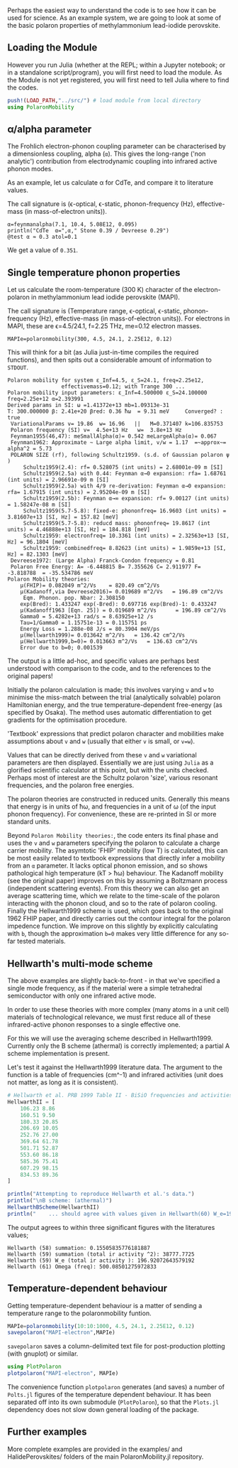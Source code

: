 Perhaps the easiest way to understand the code is to see how it can be used for
science. 
As an example system, we are going to look at some of the basic polaron
properties of methylammonium lead-iodide perovskite.

## Loading the Module

However you run Julia (whether at the REPL; within a Jupyter notebook; or in
a standalone script/program), you will first need to load the module. 
As the Module is not yet registered, you will first need to tell Julia where
to find the codes.

```julia
push!(LOAD_PATH,"../src/") # load module from local directory
using PolaronMobility 
```

## α/alpha parameter 

The Frohlich electron-phonon coupling parameter can be characterised by
a dimensionless coupling, alpha (`α`). 
This gives the long-range ('non analytic') contribution from electrodynamic
coupling into infrared active phonon modes.

As an example, let us calculate α for CdTe, and compare it to literature
values.

The call signature is (ϵ-optical, ϵ-static, phonon-frequency (Hz),
effective-mass (in mass-of-electron units)).

```
α=feynmanalpha(7.1, 10.4, 5.08E12, 0.095)
println("CdTe  α=",α," Stone 0.39 / Devreese 0.29")
@test α ≈ 0.3 atol=0.1
```

We get a value of `0.351`. 

## Single temperature phonon properties

Let us calculate the room-temperature (300 K) character of the electron-polaron
in methylammonium lead iodide perovskite (MAPI). 

The call signature is (Temperature range, ϵ-optical, ϵ-static, phonon-frequency
(Hz), effective-mass (in mass-of-electron units)). 
For electrons in MAPI, these are ϵ=4.5/24.1, f=2.25 THz, me=0.12 electron
masses. 


```
MAPIe=polaronmobility(300, 4.5, 24.1, 2.25E12, 0.12)
```

This will think for a bit (as Julia just-in-time compiles the required functions), and then spits out a considerable amount of information to `STDOUT`. 

```
Polaron mobility for system ε_Inf=4.5, ε_S=24.1, freq=2.25e12, 
                 effectivemass=0.12; with Trange 300 ...
Polaron mobility input parameters: ε_Inf=4.500000 ε_S=24.100000 freq=2.25e+12 α=2.393991 
Derived params in SI: ω =1.41372e+13 mb=1.09313e-31 
T: 300.000000 β: 2.41e+20 βred: 0.36 ħω  = 9.31 meV		Converged? : true
 VariationalParams v= 19.86  w= 16.96	||	 M=0.371407 k=106.835753	
 Polaron frequency (SI) v=  4.5e+13 Hz 	 w=  3.8e+13 Hz	
 Feynman1955(46,47): meSmallAlpha(α)= 0.542 meLargeAlpha(α)= 0.067
 Feynman1962: Approximate ~ Large alpha limit, v/w = 1.17  =~approx~= alpha^2 = 5.73 
 POLARON SIZE (rf), following Schultz1959. (s.d. of Gaussian polaron ψ )
	 Schultz1959(2.4): rf= 0.528075 (int units) = 2.68001e-09 m [SI]
	 Schultz1959(2.5a) with 0.44: Feynman α→0 expansion: rfa= 1.68761 (int units) = 2.96691e-09 m [SI]
	 Schultz1959(2.5a) with 4/9 re-derivation: Feynman α→0 expansion: rfa= 1.67915 (int units) = 2.95204e-09 m [SI]
	 Schultz1959(2.5b): Feynman α→∞ expansion: rf= 9.00127 (int units) = 1.58247e-08 m [SI]
	 Schultz1959(5.7-5.8): fixed-e: phononfreq= 16.9603 (int units) = 3.81607e+13 [SI, Hz] = 157.82 [meV]
	 Schultz1959(5.7-5.8): reducd mass: phononfreq= 19.8617 (int units) = 4.46888e+13 [SI, Hz] = 184.818 [meV]
	 Schultz1959: electronfreq= 10.3361 (int units) = 2.32563e+13 [SI, Hz] = 96.1804 [meV]
	 Schultz1959: combinedfreq= 8.82623 (int units) = 1.9859e+13 [SI, Hz] = 82.1303 [meV]
 Devreese1972: (Large Alpha) Franck-Condon frequency = 0.81
 Polaron Free Energy: A= -6.448815 B= 7.355626 C= 2.911977 F= -3.818788	 = -35.534786 meV
Polaron Mobility theories:
	μ(FHIP)= 0.082049 m^2/Vs 	= 820.49 cm^2/Vs
	μ(Kadanoff,via Devreese2016)= 0.019689 m^2/Vs 	= 196.89 cm^2/Vs
	 Eqm. Phonon. pop. Nbar: 2.308150 
	exp(Bred): 1.433247 exp(-Bred): 0.697716 exp(Bred)-1: 0.433247
	μ(Kadanoff1963 [Eqn. 25]) = 0.019689 m^2/Vs 	 = 196.89 cm^2/Vs
	Gamma0 = 5.4282e+13 rad/s = 8.63925e+12 /s 
	Tau=1/Gamma0 = 1.15751e-13 = 0.115751 ps
	Energy Loss = 1.288e-08 J/s = 80.3904 meV/ps
	μ(Hellwarth1999)= 0.013642 m^2/Vs 	= 136.42 cm^2/Vs
	μ(Hellwarth1999,b=0)= 0.013663 m^2/Vs 	= 136.63 cm^2/Vs
	Error due to b=0; 0.001539
```

The output is a little ad-hoc, and specific values are perhaps best understood
with comparison to the code, and to the references to the original papers!

Initially the polaron calculation is made; this involves varying `v` and `w` to
minimise the miss-match between the trial (analytically solvable) polaron
Hamiltonian energy, and the true temperature-dependent free-energy (as
specified by Osaka). 
The method uses automatic differentiation to get gradients for the optimisation
procedure. 

'Textbook' expressions that predict polaron character and mobilities make
assumptions about `v` and `w` (usually that either `v` is small, or `v=w`).

Values that can be directly derived from these `v` and `w` variational
parameters are then displayed.  Essentially we are just using `Julia` as
a glorified scientific calculator at this point, but with the units checked. 
Perhaps most of interest are the Schultz polaron 'size', various resonant
frequencies, and the polaron free energies. 

The polaron theories are constructed in reduced units. Generally this means
that energy is in units of ħω, and frequencies in a unit of ω (of the input
phonon frequency). For convenience, these are re-printed in SI or more standard
units. 

Beyond `Polaron Mobility theories:`, the code enters its final phase and uses
the `v` and `w` parameters specifying the polaron to calculate a charge
carrier mobility. 
The asymtotic 'FHIP' mobility (low T) is calculated, this can be most easily
related to textbook expressions that directly infer a mobility from an `α`
parameter. It lacks optical phonon emission, and so shows pathological high
temperature (kT > ħω) behaviour. 
The Kadanoff mobility (see the original paper) improves on this by assuming
a Boltzmann process (independent scattering events). 
From this theory we can also get an average scattering time, which we relate to
the time-scale of the polaron interacting with the phonon cloud, and so to the
rate of polaron cooling. 
Finally the Hellwarth1999 scheme is used, which goes back to the original 1962
FHIP paper, and directly carries out the contour integral for the polaron
impedence function. We improve on this slightly by explicitly calculating with
`b`, though the approximation `b=0` makes very little difference for any so-far
tested materials. 

## Hellwarth's multi-mode scheme

The above examples are slightly back-to-front - in that we've specified
a single mode frequency, as if the material were a simple tetrahedral
semiconductor with only one infrared active mode. 

In order to use these theories with more complex (many atoms in a unit cell)
materials of technological relevance, we must first reduce all of these
infrared-active phonon responses to a single effective one. 

For this we will use the averaging scheme described in Hellwarth1999. 
Currently only the B scheme (athermal) is correctly implemented; a partial
A scheme implementation is present.

Let's test it against the Hellwarth1999 literature data. The argument to the function is a table of frequencies (cm^-1) and infrared activities (unit does not matter, as long as it is consistent). 

```julia
# Hellwarth et al. PRB 1999 Table II - BiSiO frequencies and activities
HellwarthII = [
    106.23 8.86
    160.51 9.50
    180.33 20.85
    206.69 10.05
    252.76 27.00
    369.64 61.78
    501.71 52.87
    553.60 86.18
    585.36 75.41
    607.29 98.15
    834.53 89.36
]

println("Attempting to reproduce Hellwarth et al.'s data.")
println("\nB scheme: (athermal)")
HellwarthBScheme(HellwarthII)
println("    ... should agree with values given in Hellwarth(60) W_e=196.9 cm^-1 and Hellwarth(61) Ω_e=500 cm^-1")
```

The output agrees to within three significant figures with the literatures values;
```
Hellwarth (58) summation: 0.15505835776181887
Hellwarth (59) summation (total ir activity ^2): 38777.7725
Hellwarth (59) W_e (total ir activity ): 196.92072643579192
Hellwarth (61) Omega (freq): 500.08501275972833
```

## Temperature-dependent behaviour

Getting temperature-dependent behaviour is a matter of sending a temperature
range to the polaronmobility funtion.

```julia
MAPIe=polaronmobility(10:10:1000, 4.5, 24.1, 2.25E12, 0.12)
savepolaron("MAPI-electron",MAPIe)
```
`savepolaron` saves a column-delimited text file for post-production plotting
(with gnuplot) or similar.

```julia
using PlotPolaron
plotpolaron("MAPI-electron", MAPIe)
```
The convenience function `plotpolaron` generates (and saves) a number of
`Polts.jl` figures of the temperature dependent behaviour.
It has been separated off into its own submodule (`PlotPolaron`), so that the
`Plots.jl` dependency does not slow down general loading of the package.

## Further examples

More complete examples are provided in the examples/ and HalidePerovskites/
folders of the main PolaronMobility.jl repository.

